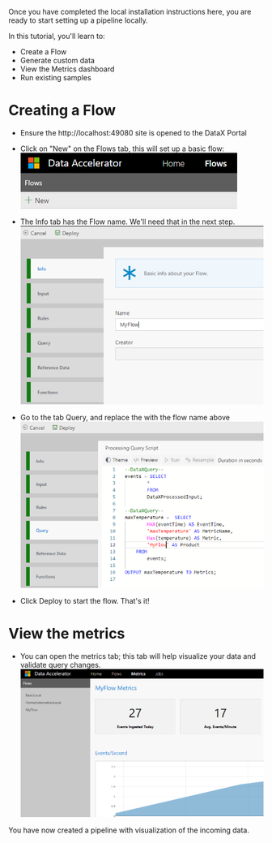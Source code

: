 Once you have completed the local installation instructions here, you are ready to start setting up a pipeline locally.

In this tutorial, you'll learn to:
 - Create a Flow
 - Generate custom data
 - View the Metrics dashboard
 - Run existing samples 

# Creating a Flow
 - Ensure the http://localhost:49080 site is opened to the DataX Portal
 - Click on "New" on the Flows tab, this will set up a basic flow:<br />
 ![New Flow](./tutorials/images/Tutorial1-1.png)

 - The Info tab has the Flow name.  We'll need that in the next step.
![Flow Info](./tutorials/images/Tutorial1-2.png)
 - Go to the tab Query, and replace the <flowname> with the flow name above
![Flow Query](./tutorials/images/Tutorial1-3.png)
 - Click Deploy to start the flow.  That's it! 

# View the metrics
 - You can open the metrics tab; this tab will help visualize your data and validate query changes.
	![Metrics](./tutorials/images/Tutorial1-4.png)

You have now created a pipeline with visualization of the incoming data.
